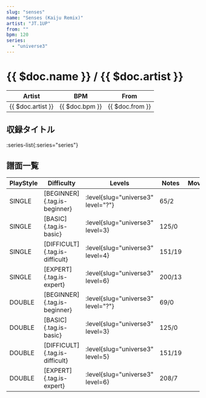 ```yaml
---
slug: "senses"
name: "Senses (Kaiju Remix)"
artist: "JT.1UP"
from: ""
bpm: 120
series:
  - "universe3"
---
```


# {{ $doc.name }} / {{ $doc.artist }}

|Artist|BPM|From|
|------|---|----|
|{{ $doc.artist }}|{{ $doc.bpm }}|{{ $doc.from }}|

## 収録タイトル

:series-list{:series="series"}

## 譜面一覧

|PlayStyle|Difficulty|Levels|Notes|Movie|
|---------|----------|------|-----|-----|
|SINGLE|[BEGINNER]{.tag.is-beginner}|<div class="field is-grouped is-grouped-multiline"> :level{slug="universe3" level="?"}</div>|65/2||
|SINGLE|[BASIC]{.tag.is-basic}|<div class="field is-grouped is-grouped-multiline"> :level{slug="universe3" level=3}</div>|125/0||
|SINGLE|[DIFFICULT]{.tag.is-difficult}|<div class="field is-grouped is-grouped-multiline"> :level{slug="universe3" level=4}</div>|151/19||
|SINGLE|[EXPERT]{.tag.is-expert}|<div class="field is-grouped is-grouped-multiline"> :level{slug="universe3" level=6}</div>|200/13||
|DOUBLE|[BEGINNER]{.tag.is-beginner}|<div class="field is-grouped is-grouped-multiline"> :level{slug="universe3" level="?"}</div>|69/0||
|DOUBLE|[BASIC]{.tag.is-basic}|<div class="field is-grouped is-grouped-multiline"> :level{slug="universe3" level=3}</div>|125/0||
|DOUBLE|[DIFFICULT]{.tag.is-difficult}|<div class="field is-grouped is-grouped-multiline"> :level{slug="universe3" level=5}</div>|151/19||
|DOUBLE|[EXPERT]{.tag.is-expert}|<div class="field is-grouped is-grouped-multiline"> :level{slug="universe3" level=6}</div>|208/7||
